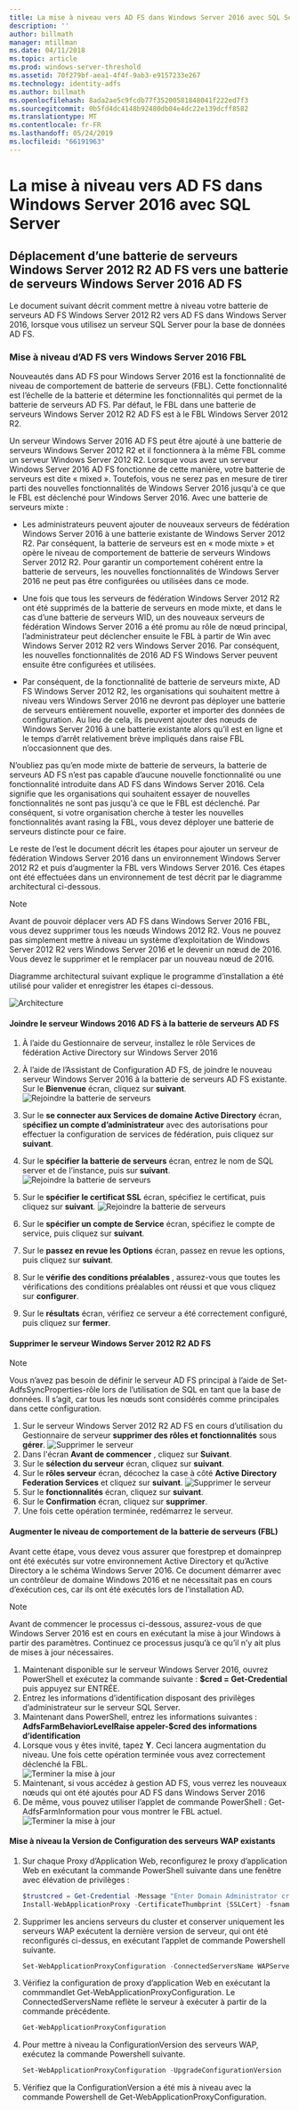 ```yaml
---
title: La mise à niveau vers AD FS dans Windows Server 2016 avec SQL Server
description: ''
author: billmath
manager: mtillman
ms.date: 04/11/2018
ms.topic: article
ms.prod: windows-server-threshold
ms.assetid: 70f279bf-aea1-4f4f-9ab3-e9157233e267
ms.technology: identity-adfs
ms.author: billmath
ms.openlocfilehash: 8ada2ae5c9fcdb77f35200581848041f222ed7f3
ms.sourcegitcommit: 0b5fd4dc4148b92480db04e4dc22e139dcff8582
ms.translationtype: MT
ms.contentlocale: fr-FR
ms.lasthandoff: 05/24/2019
ms.locfileid: "66191963"
---
```

# <a name="upgrading-to-ad-fs-in-windows-server-2016-with-sql-server"></a>La mise à niveau vers AD FS dans Windows Server 2016 avec SQL Server



## <a name="moving-from-a-windows-server-2012-r2-ad-fs-farm-to-a-windows-server-2016-ad-fs-farm"></a>Déplacement d’une batterie de serveurs Windows Server 2012 R2 AD FS vers une batterie de serveurs Windows Server 2016 AD FS  
Le document suivant décrit comment mettre à niveau votre batterie de serveurs AD FS Windows Server 2012 R2 vers AD FS dans Windows Server 2016, lorsque vous utilisez un serveur SQL Server pour la base de données AD FS.  

### <a name="upgrading-ad-fs-to-windows-server-2016-fbl"></a>Mise à niveau d’AD FS vers Windows Server 2016 FBL  
Nouveautés dans AD FS pour Windows Server 2016 est la fonctionnalité de niveau de comportement de batterie de serveurs (FBL).   Cette fonctionnalité est l’échelle de la batterie et détermine les fonctionnalités qui permet de la batterie de serveurs AD FS.   Par défaut, le FBL dans une batterie de serveurs Windows Server 2012 R2 AD FS est à le FBL Windows Server 2012 R2.  

Un serveur Windows Server 2016 AD FS peut être ajouté à une batterie de serveurs Windows Server 2012 R2 et il fonctionnera à la même FBL comme un serveur Windows Server 2012 R2.  Lorsque vous avez un serveur Windows Server 2016 AD FS fonctionne de cette manière, votre batterie de serveurs est dite « mixed ».  Toutefois, vous ne serez pas en mesure de tirer parti des nouvelles fonctionnalités de Windows Server 2016 jusqu'à ce que le FBL est déclenché pour Windows Server 2016.  Avec une batterie de serveurs mixte :  

-   Les administrateurs peuvent ajouter de nouveaux serveurs de fédération Windows Server 2016 à une batterie existante de Windows Server 2012 R2.  Par conséquent, la batterie de serveurs est en « mode mixte » et opère le niveau de comportement de batterie de serveurs Windows Server 2012 R2.  Pour garantir un comportement cohérent entre la batterie de serveurs, les nouvelles fonctionnalités de Windows Server 2016 ne peut pas être configurées ou utilisées dans ce mode.  

-   Une fois que tous les serveurs de fédération Windows Server 2012 R2 ont été supprimés de la batterie de serveurs en mode mixte, et dans le cas d’une batterie de serveurs WID, un des nouveaux serveurs de fédération Windows Server 2016 a été promu au rôle de nœud principal, l’administrateur peut déclencher ensuite le FBL à partir de Win avec Windows Server 2012 R2 vers Windows Server 2016.  Par conséquent, les nouvelles fonctionnalités de 2016 AD FS Windows Server peuvent ensuite être configurées et utilisées.  

-   Par conséquent, de la fonctionnalité de batterie de serveurs mixte, AD FS Windows Server 2012 R2, les organisations qui souhaitent mettre à niveau vers Windows Server 2016 ne devront pas déployer une batterie de serveurs entièrement nouvelle, exporter et importer des données de configuration.  Au lieu de cela, ils peuvent ajouter des nœuds de Windows Server 2016 à une batterie existante alors qu’il est en ligne et le temps d’arrêt relativement brève impliqués dans raise FBL n’occasionnent que des.  

N’oubliez pas qu’en mode mixte de batterie de serveurs, la batterie de serveurs AD FS n’est pas capable d’aucune nouvelle fonctionnalité ou une fonctionnalité introduite dans AD FS dans Windows Server 2016.  Cela signifie que les organisations qui souhaitent essayer de nouvelles fonctionnalités ne sont pas jusqu'à ce que le FBL est déclenché.  Par conséquent, si votre organisation cherche à tester les nouvelles fonctionnalités avant rasing la FBL, vous devez déployer une batterie de serveurs distincte pour ce faire.  

Le reste de l’est le document décrit les étapes pour ajouter un serveur de fédération Windows Server 2016 dans un environnement Windows Server 2012 R2 et puis d’augmenter la FBL vers Windows Server 2016.  Ces étapes ont été effectuées dans un environnement de test décrit par le diagramme architectural ci-dessous.  

> [!NOTE]  
> Avant de pouvoir déplacer vers AD FS dans Windows Server 2016 FBL, vous devez supprimer tous les nœuds Windows 2012 R2.  Vous ne pouvez pas simplement mettre à niveau un système d’exploitation de Windows Server 2012 R2 vers Windows Server 2016 et le devenir un nœud de 2016.  Vous devez le supprimer et le remplacer par un nouveau nœud de 2016.  

Diagramme architectural suivant explique le programme d’installation a été utilisé pour valider et enregistrer les étapes ci-dessous.

![Architecture](media/Upgrading-to-AD-FS-in-Windows-Server-2016-SQL/arch.png)


#### <a name="join-the-windows-2016-ad-fs-server-to-the-ad-fs-farm"></a>Joindre le serveur Windows 2016 AD FS à la batterie de serveurs AD FS

1.  À l’aide du Gestionnaire de serveur, installez le rôle Services de fédération Active Directory sur Windows Server 2016  

2.  À l’aide de l’Assistant de Configuration AD FS, de joindre le nouveau serveur Windows Server 2016 à la batterie de serveurs AD FS existante.  Sur le **Bienvenue** écran, cliquez sur **suivant**.
 ![Rejoindre la batterie de serveurs](media/Upgrading-to-AD-FS-in-Windows-Server-2016-SQL/configure1.png)  
3.  Sur le **se connecter aux Services de domaine Active Directory** écran, s**pécifiez un compte d’administrateur** avec des autorisations pour effectuer la configuration de services de fédération, puis cliquez sur **suivant**.
4.  Sur le **spécifier la batterie de serveurs** écran, entrez le nom de SQL server et de l’instance, puis sur **suivant**.
![Rejoindre la batterie de serveurs](media/Upgrading-to-AD-FS-in-Windows-Server-2016-SQL/configure3.png)
5.  Sur le **spécifier le certificat SSL** écran, spécifiez le certificat, puis cliquez sur **suivant**.
![Rejoindre la batterie de serveurs](media/Upgrading-to-AD-FS-in-Windows-Server-2016-SQL/configure4.png)
6.  Sur le **spécifier un compte de Service** écran, spécifiez le compte de service, puis cliquez sur **suivant**.
7.  Sur le **passez en revue les Options** écran, passez en revue les options, puis cliquez sur **suivant**.
8.  Sur le **vérifie des conditions préalables** , assurez-vous que toutes les vérifications des conditions préalables ont réussi et que vous cliquez sur **configurer**.
9.  Sur le **résultats** écran, vérifiez ce serveur a été correctement configuré, puis cliquez sur **fermer**.


#### <a name="remove-the-windows-server-2012-r2-ad-fs-server"></a>Supprimer le serveur Windows Server 2012 R2 AD FS

>[!NOTE]
>Vous n’avez pas besoin de définir le serveur AD FS principal à l’aide de Set-AdfsSyncProperties-rôle lors de l’utilisation de SQL en tant que la base de données.  Il s’agit, car tous les nœuds sont considérés comme principales dans cette configuration.

1.  Sur le serveur Windows Server 2012 R2 AD FS en cours d’utilisation du Gestionnaire de serveur **supprimer des rôles et fonctionnalités** sous **gérer**.
![Supprimer le serveur](media/Upgrading-to-AD-FS-in-Windows-Server-2016-SQL/remove1.png)
2.  Dans l'écran **Avant de commencer** , cliquez sur **Suivant**.
3.  Sur le **sélection du serveur** écran, cliquez sur **suivant**.
4.  Sur le **rôles serveur** écran, décochez la case à côté **Active Directory Federation Services** et cliquez sur **suivant**.
![Supprimer le serveur](media/Upgrading-to-AD-FS-in-Windows-Server-2016-SQL/remove2.png)
5.  Sur le **fonctionnalités** écran, cliquez sur **suivant**.
6.  Sur le **Confirmation** écran, cliquez sur **supprimer**.
7.  Une fois cette opération terminée, redémarrez le serveur.

#### <a name="raise-the-farm-behavior-level-fbl"></a>Augmenter le niveau de comportement de la batterie de serveurs (FBL)
Avant cette étape, vous devez vous assurer que forestprep et domainprep ont été exécutés sur votre environnement Active Directory et qu’Active Directory a le schéma Windows Server 2016.  Ce document démarrer avec un contrôleur de domaine Windows 2016 et ne nécessitait pas en cours d’exécution ces, car ils ont été exécutés lors de l’installation AD.

>[!NOTE]
>Avant de commencer le processus ci-dessous, assurez-vous de que Windows Server 2016 est en cours en exécutant la mise à jour Windows à partir des paramètres.  Continuez ce processus jusqu’à ce qu’il n’y ait plus de mises à jour nécessaires.

1. Maintenant disponible sur le serveur Windows Server 2016, ouvrez PowerShell et exécutez la commande suivante : **$cred = Get-Credential** puis appuyez sur ENTRÉE.
2. Entrez les informations d’identification disposant des privilèges d’administrateur sur le serveur SQL Server.
3. Maintenant dans PowerShell, entrez les informations suivantes : **AdfsFarmBehaviorLevelRaise appeler-$cred des informations d’identification**
2. Lorsque vous y êtes invité, tapez **Y**.  Ceci lancera augmentation du niveau.  Une fois cette opération terminée vous avez correctement déclenché la FBL.  
![Terminer la mise à jour](media/Upgrading-to-AD-FS-in-Windows-Server-2016-SQL/finish1.png)
3. Maintenant, si vous accédez à gestion AD FS, vous verrez les nouveaux nœuds qui ont été ajoutés pour AD FS dans Windows Server 2016  
4. De même, vous pouvez utiliser l’applet de commande PowerShell :  Get-AdfsFarmInformation pour vous montrer le FBL actuel.  
![Terminer la mise à jour](media/Upgrading-to-AD-FS-in-Windows-Server-2016-SQL/finish2.png)

#### <a name="upgrade-the-configuration-version-of-existing-wap-servers"></a>Mise à niveau la Version de Configuration des serveurs WAP existants
1. Sur chaque Proxy d’Application Web, reconfigurez le proxy d’application Web en exécutant la commande PowerShell suivante dans une fenêtre avec élévation de privilèges :  
    ```powershell
    $trustcred = Get-Credential -Message "Enter Domain Administrator credentials"
    Install-WebApplicationProxy -CertificateThumbprint {SSLCert} -fsname fsname -FederationServiceTrustCredential $trustcred  
    ```
2. Supprimer les anciens serveurs du cluster et conserver uniquement les serveurs WAP exécutent la dernière version de serveur, qui ont été reconfigurés ci-dessus, en exécutant l’applet de commande Powershell suivante.
    ```powershell
    Set-WebApplicationProxyConfiguration -ConnectedServersName WAPServerName1, WAPServerName2
    ```
3. Vérifiez la configuration de proxy d’application Web en exécutant la commmandlet Get-WebApplicationProxyConfiguration. Le ConnectedServersName reflète le serveur à exécuter à partir de la commande précédente.
    ```powershell
    Get-WebApplicationProxyConfiguration
    ```
4. Pour mettre à niveau la ConfigurationVersion des serveurs WAP, exécutez la commande Powershell suivante.
    ```powershell
    Set-WebApplicationProxyConfiguration -UpgradeConfigurationVersion
    ```
5. Vérifiez que la ConfigurationVersion a été mis à niveau avec la commande Powershell de Get-WebApplicationProxyConfiguration.
    
